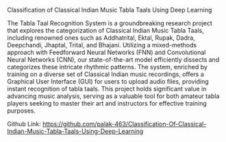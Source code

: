 Classification of Classical Indian Music Tabla Taals Using Deep Learning

The Tabla Taal Recognition System is a groundbreaking research project that explores the categorization of Classical Indian Music Tabla Taals, including renowned ones such as Addhatrital, Ektal, Rupak, Dadra, Deepchandi, Jhaptal, Trital, and Bhajani. Utilizing a mixed-methods approach with Feedforward Neural Networks (FNN) and Convolutional Neural Networks (CNN), our state-of-the-art model efficiently dissects and categorizes these intricate rhythmic patterns. The system, enriched by training on a diverse set of Classical Indian music recordings, offers a Graphical User Interface (GUI) for users to upload audio files, providing instant recognition of tabla taals. This project holds significant value in advancing music analysis, serving as a valuable tool for both amateur tabla players seeking to master their art and instructors for effective training purposes.

Github Link: https://github.com/palak-463/Classification-Of-Classical-Indian-Music-Tabla-Taals-Using-Deep-Learning
